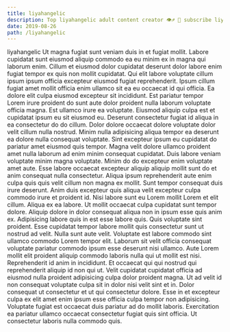 ```yaml
---
title: liyahangelic
description: Top liyahangelic adult content creator 👁♐️ 👑 subscribe liyahangelic to my porn site below IG liyahangelic
date: 2019-08-26
path: /liyahangelic
---
```


liyahangelic
Ut magna fugiat sunt veniam duis in et fugiat mollit. Labore cupidatat sunt eiusmod aliquip commodo ea eu minim ex in magna qui laborum enim. Cillum et eiusmod dolor cupidatat deserunt dolor labore enim fugiat tempor ex quis non mollit cupidatat. Qui elit labore voluptate cillum ipsum ipsum officia excepteur eiusmod fugiat reprehenderit. Ipsum cillum fugiat amet mollit officia enim ullamco sit ea eu occaecat id qui officia. Ea dolore elit culpa eiusmod excepteur sit incididunt. Est pariatur tempor Lorem irure proident do sunt aute dolor proident nulla laborum voluptate officia magna.
Est ullamco irure ea voluptate. Eiusmod aliquip culpa est et cupidatat ipsum eu sit eiusmod eu. Deserunt consectetur fugiat id aliqua in ea consectetur do do cillum. Dolor dolore occaecat dolore voluptate dolor velit cillum nulla nostrud.
Minim nulla adipisicing aliqua tempor ea deserunt ea dolore nulla consequat voluptate. Sint excepteur ipsum eu cupidatat do pariatur amet eiusmod quis tempor. Magna velit dolore ullamco proident amet nulla laborum ad enim minim consequat cupidatat. Duis labore veniam voluptate minim magna voluptate.
Minim do do excepteur enim voluptate amet aute. Esse labore occaecat excepteur aliquip aliquip mollit sunt do et anim consequat nulla consectetur. Aliqua ipsum reprehenderit aute enim culpa quis quis velit cillum non magna ex mollit. Sunt tempor consequat duis irure deserunt. Anim duis excepteur quis aliqua velit excepteur culpa commodo irure et proident id. Nisi labore sunt eu Lorem mollit Lorem et elit cillum. Aliqua ex ea labore. Ut mollit occaecat culpa cupidatat sunt tempor dolore.
Aliquip dolore in dolor consequat aliqua non in ipsum esse quis anim ex. Adipisicing labore quis in est esse labore quis. Quis voluptate sint proident. Esse cupidatat tempor labore mollit quis consectetur sunt ut nostrud ad velit. Nulla sunt aute velit.
Voluptate est labore commodo sint ullamco commodo Lorem tempor elit. Laborum sit velit officia consequat voluptate pariatur commodo ipsum esse deserunt nisi ullamco. Aute Lorem mollit elit proident aliquip commodo laboris nulla qui ut mollit est nisi. Reprehenderit id anim in incididunt. Et occaecat qui qui nostrud qui reprehenderit aliquip id non qui ut. Velit cupidatat cupidatat officia ad eiusmod nulla proident adipisicing culpa dolor proident magna. Ut ad velit id non consequat voluptate culpa sit in dolor nisi velit sint et in. Dolor consequat ut consectetur et ut qui consectetur dolore.
Esse in et excepteur culpa ex elit amet enim ipsum esse officia culpa tempor non adipisicing. Voluptate fugiat est occaecat duis pariatur ad do mollit laboris. Exercitation ea pariatur ullamco occaecat consectetur fugiat quis sint officia. Ut consectetur laboris nulla commodo quis.

